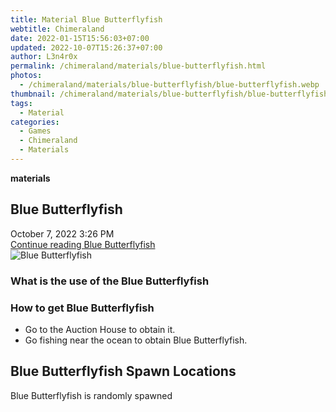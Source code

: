 ```yaml
---
title: Material Blue Butterflyfish
webtitle: Chimeraland
date: 2022-01-15T15:56:03+07:00
updated: 2022-10-07T15:26:37+07:00
author: L3n4r0x
permalink: /chimeraland/materials/blue-butterflyfish.html
photos:
  - /chimeraland/materials/blue-butterflyfish/blue-butterflyfish.webp
thumbnail: /chimeraland/materials/blue-butterflyfish/blue-butterflyfish.webp
tags:
  - Material
categories:
  - Games
  - Chimeraland
  - Materials
---
```


<section id="bootstrap-wrapper">
  <link
    rel="stylesheet"
    href="https://cdn.statically.io/gh/dimaslanjaka/Web-Manajemen/40ac3225/css/bootstrap-4.5-wrapper.css"
  />
  <div
    class="row g-0 border rounded overflow-hidden flex-md-row mb-4 shadow-sm position-relative"
  >
    <div class="col p-4 d-flex flex-column position-static">
      <strong class="d-inline-block mb-2 text-success">materials</strong>
      <h2 class="mb-0">Blue Butterflyfish</h2>
      <div class="mb-1 text-muted">October 7, 2022 3:26 PM</div>
      <a
        href="/chimeraland/materials/blue-butterflyfish.html"
        class="stretched-link d-none"
        >Continue reading Blue Butterflyfish</a
      >
    </div>
    <div class="col-auto d-none d-lg-block">
      <img
        src="/chimeraland/materials/blue-butterflyfish/blue-butterflyfish.webp"
        alt="Blue Butterflyfish"
      />
    </div>
  </div>
  <div class="row">
    <div class="col-lg-6 col-12 mb-2">
      <div class="card">
        <div class="card-body">
          <h3 class="card-title">What is the use of the Blue Butterflyfish</h3>
          <div class="card-text"><ul></ul></div>
        </div>
      </div>
    </div>
    <div class="col-lg-6 col-12 mb-2">
      <div class="card">
        <div class="card-body">
          <h3 class="card-title">How to get Blue Butterflyfish</h3>
          <div class="card-text">
            <ul>
              <li>Go to the Auction House to obtain it.</li>
              <li>Go fishing near the ocean to obtain Blue Butterflyfish.</li>
            </ul>
          </div>
        </div>
      </div>
    </div>
    <div class="col-12 mb-2">
      <h2>Blue Butterflyfish Spawn Locations</h2>
      <p>Blue Butterflyfish is randomly spawned</p>
    </div>
  </div>
</section>